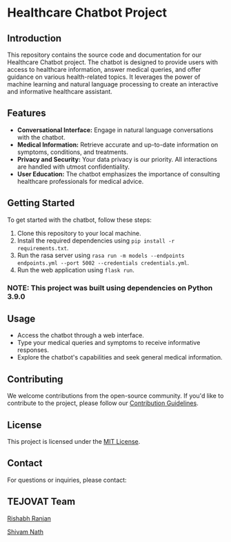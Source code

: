 # Healthcare Chatbot Project

## Introduction

This repository contains the source code and documentation for our Healthcare Chatbot project. The chatbot is designed to provide users with access to healthcare information, answer medical queries, and offer guidance on various health-related topics. It leverages the power of machine learning and natural language processing to create an interactive and informative healthcare assistant.

## Features

- **Conversational Interface:** Engage in natural language conversations with the chatbot.
- **Medical Information:** Retrieve accurate and up-to-date information on symptoms, conditions, and treatments.
- **Privacy and Security:** Your data privacy is our priority. All interactions are handled with utmost confidentiality.
- **User Education:** The chatbot emphasizes the importance of consulting healthcare professionals for medical advice.

## Getting Started

To get started with the chatbot, follow these steps:

1. Clone this repository to your local machine.
2. Install the required dependencies using `pip install -r requirements.txt`.
3. Run the rasa server using `rasa run -m models --endpoints endpoints.yml --port 5002 --credentials credentials.yml`.
4. Run the web application using `flask run`.

### NOTE: This project was built using dependencies on Python 3.9.0

## Usage

- Access the chatbot through a web interface.
- Type your medical queries and symptoms to receive informative responses.
- Explore the chatbot's capabilities and seek general medical information.

## Contributing

We welcome contributions from the open-source community. If you'd like to contribute to the project, please follow our [Contribution Guidelines](CONTRIBUTING.md).

## License

This project is licensed under the [MIT License](LICENSE).

## Contact

For questions or inquiries, please contact: 

## TEJOVAT Team

[Rishabh Ranjan](mailto:rishabh9050@gmail.com)

[Shivam Nath](mailto:shivamnath027@gmail.com)

